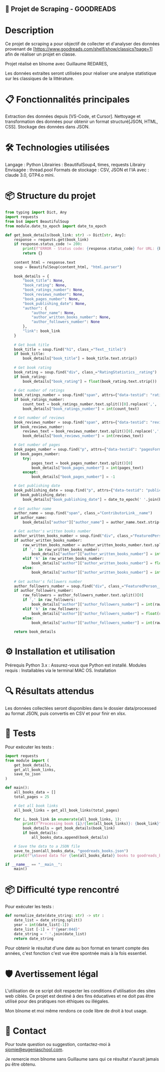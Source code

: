 ## 🚀 Projet de Scraping - GOODREADS
# Description
Ce projet de scraping a pour objectif de collecter et d'analyser des données provenant de [https://www.goodreads.com/shelf/show/classics?page=1] afin de réaliser un projet en classe.

Projet réalisé en bînome avec Guillaume REDARES, 

Les données extraites seront utilisées pour réaliser une analyse statistique sur les classiques de la littérature.

# 📋 Fonctionnalités principales
Extraction des données depuis [VS-Code, et Cursor].
Nettoyage et transformation des données pour obtenir un format structuré[JSON, HTML, CSS].
Stockage des données dans JSON.

# 🛠️ Technologies utilisées
Langage : Python
Librairies : BeautifulSoup4, times, requests
Librairy Envisagée : thread.pool 
Formats de stockage : CSV, JSON
et l'IA avec : claude 3.0, GTP4.o mini.

# 📦 Structure du projet
```py
from typing import Dict, Any
import requests
from bs4 import BeautifulSoup
from module.date_to_epoch import date_to_epoch

def get_book_details(book_link: str) -> Dict[str, Any]:
    response = requests.get(book_link)
    if response.status_code != 200:
        print(f"ERROR - Status code: {response.status_code} for URL: {book_link}")
        return {}
    
    content_html = response.text
    soup = BeautifulSoup(content_html, "html.parser")
    
    book_details = {
        "book_title": None,
        "book_rating": None,
        "book_ratings_number": None,
        "book_reviews_number": None,
        "book_pages_number": None,
        "book_publishing_date": None,
        "author": {
            "author_name": None,
            "author_written_books_number": None,
            "author_followers_number": None
        },
        "link": book_link
    }
    
    # Get book title
    book_title = soup.find("h1", class_="Text__title1")
    if book_title:
        book_details["book_title"] = book_title.text.strip()
    
    # Get book rating
    book_rating = soup.find("div", class_="RatingStatistics__rating")
    if book_rating:
        book_details["book_rating"] = float(book_rating.text.strip())
    
    # Get number of ratings
    book_ratings_number = soup.find("span", attrs={"data-testid": "ratingsCount"})
    if book_ratings_number:
        count_text = book_ratings_number.text.split()[0].replace(',', '')
        book_details["book_ratings_number"] = int(count_text)

    # Get number of reviews
    book_reviews_number = soup.find("span", attrs={"data-testid": "reviewsCount"})
    if book_reviews_number:
        reviews_text = book_reviews_number.text.split()[0].replace(',', '')
        book_details["book_reviews_number"] = int(reviews_text)

    # Get number of pages
    book_pages_number = soup.find("p", attrs={"data-testid": "pagesFormat"})
    if book_pages_number:
        try:
            pages_text = book_pages_number.text.split()[0]
            book_details["book_pages_number"] = int(pages_text)
        except:
            book_details["book_pages_number"] = -1

    # Get publishing date
    book_publishing_date = soup.find("p", attrs={"data-testid": "publicationInfo"})
    if book_publishing_date:
        book_details["book_publishing_date"] = date_to_epoch(' '.join(book_publishing_date.text.split()[2:]))
    
    # Get author name
    author_name = soup.find("span", class_="ContributorLink__name")
    if author_name:
        book_details["author"]["author_name"] = author_name.text.strip()

    # Get author's written books number
    author_written_books_number = soup.find("div", class_="FeaturedPerson__infoPrimary").find("span", class_="Text Text__body3 Text__subdued")
    if author_written_books_number:
        raw_written_books_number = author_written_books_number.text.split()[0]
        if ',' in raw_written_books_number:
            book_details["author"]["author_written_books_number"] = int(raw_written_books_number.replace(',', ''))
        elif 'k' in raw_written_books_number:
            book_details["author"]["author_written_books_number"] = float(raw_written_books_number[:-1]) * 1000
        else:
            book_details["author"]["author_written_books_number"] = int(raw_written_books_number)
    
    # Get author's followers number
    author_followers_number = soup.find("div", class_="FeaturedPerson__infoPrimary").find("span", class_="u-dot-before")
    if author_followers_number:
        raw_followers = author_followers_number.text.split()[0]
        if ',' in raw_followers:
            book_details["author"]["author_followers_number"] = int(raw_followers.replace(',', ''))
        elif 'k' in raw_followers:
            book_details["author"]["author_followers_number"] = float(raw_followers[:-1]) * 1000
        else:
            book_details["author"]["author_followers_number"] = int(raw_followers)
    
    return book_details 
```

# ⚙️ Installation et utilisation
Prérequis
Python 3.x : Assurez-vous que Python est installé.
Modules requis : Installables via le terminal MAC OS.
Installation

# 🔍 Résultats attendus
Les données collectées seront disponibles dans le dossier data/processed au format JSON, puis convertis en CSV et pour finir en xlsx. 

# 🧪 Tests
Pour exécuter les tests :
```py
import requests
from module import (
    get_book_details,
    get_all_book_links,
    save_to_json
)

def main():
    all_books_data = [] 
    total_pages = 25

    # Get all book links
    all_book_links = get_all_book_links(total_pages)

    for i, book_link in enumerate(all_book_links, 1):
        print(f"Processing book {i}/{len(all_book_links)}: {book_link}")
        book_details = get_book_details(book_link)
        if book_details:
            all_books_data.append(book_details)

    # Save the data to a JSON file
    save_to_json(all_books_data, "goodreads_books.json")
    print(f"\nSaved data for {len(all_books_data)} books to goodreads_books.json")

if __name__ == "__main__":
    main() 
```
    
    
    


# 📦  Difficulté type rencontré
Pour exécuter les tests :
```py
def normalize_date(date_string: str) -> str :
    date_list = date_string.split()
    year = int(date_list[-1])
    date_list [-1] = f"{year:04d}"
    date_string = ' '.join(date_list)
    return date_string
```

Pour obtenir le résultat d'une date au bon format en tenant compte des années, c'est fonction c'est vue être spontnée mais à la fois essentiel. 

# 🛡️ Avertissement légal
L'utilisation de ce script doit respecter les conditions d'utilisation des sites web ciblés. Ce projet est destiné à des fins éducatives et ne doit pas être utilisé pour des pratiques non éthiques ou illégales.

Mon bînome et moi même rendons ce code libre de droit à tout usage. 

# 📧 Contact
Pour toute question ou suggestion, contactez-moi à sjomie@eugeniaschool.com.

Je remercie mon bînome sans Guillaume sans qui ce résultat n'aurait jamais pu être obtenu. 




